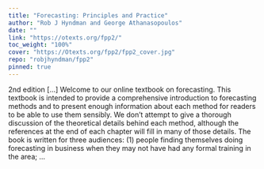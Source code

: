 ```yaml
---
title: "Forecasting: Principles and Practice"
author: "Rob J Hyndman and George Athanasopoulos"
date: ""
link: "https://otexts.org/fpp2/"
toc_weight: "100%"
cover: "https://Otexts.org/fpp2/fpp2_cover.jpg"
repo: "robjhyndman/fpp2"
pinned: true
---
```


2nd edition [...] Welcome to our online textbook on forecasting. This textbook is intended to provide a comprehensive introduction to forecasting methods and to present enough information about each method for readers to be able to use them sensibly. We don’t attempt to give a thorough discussion of the theoretical details behind each method, although the references at the end of each chapter will fill in many of those details. The book is written for three audiences: (1) people finding themselves doing forecasting in business when they may not have had any formal training in the area; ...
